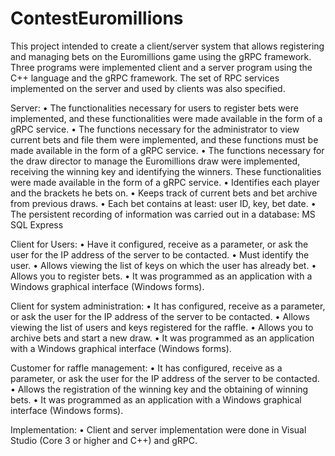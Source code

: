 # ContestEuromillions

This project intended to create a client/server system that allows registering and managing bets on the Euromillions game using the gRPC framework. Three programs were implemented
client and a server program using the C++ language and the gRPC framework. The set of RPC services implemented on the server and used by clients was also specified.

Server:
  • The functionalities necessary for users to register bets were implemented, and these functionalities were made available in the form of a gRPC service.
  • The functions necessary for the administrator to view current bets and file them were implemented, and these functions must be made available
    in the form of a gRPC service.
  • The functions necessary for the draw director to manage the Euromillions draw were implemented, receiving the winning key and identifying the winners.
    These functionalities were made available in the form of a gRPC service.
  • Identifies each player and the brackets he bets on.
  • Keeps track of current bets and bet archive from previous draws.
  • Each bet contains at least: user ID, key, bet date.
  • The persistent recording of information was carried out in a database: MS SQL Express
  
Client for Users:
  • Have it configured, receive as a parameter, or ask the user for the IP address of the server to be contacted.
  • Must identify the user.
  • Allows viewing the list of keys on which the user has already bet.
  • Allows you to register bets.
  • It was programmed as an application with a Windows graphical interface (Windows forms).

Client for system administration:
  • It has configured, receive as a parameter, or ask the user for the IP address of the server to be contacted.
  • Allows viewing the list of users and keys registered for the raffle.
  • Allows you to archive bets and start a new draw.
  • It was programmed as an application with a Windows graphical interface (Windows forms).
  
Customer for raffle management:
  • It has configured, receive as a parameter, or ask the user for the IP address of the server to be contacted.
  • Allows the registration of the winning key and the obtaining of winning bets.
  • It was programmed as an application with a Windows graphical interface (Windows forms).
  
Implementation:
  • Client and server implementation were done in Visual Studio (Core 3 or higher and C++) and gRPC.
